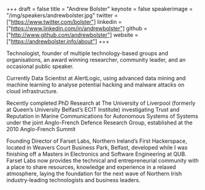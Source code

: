 +++
draft = false
title = "Andrew Bolster"
keynote = false
speakerimage = "/img/speakers/andrewbolster.jpg"
twitter = ["https://www.twitter.com/bolster"]
linkedin = ["https://www.linkedin.com/in/andrewbolster"]
github = ["http://www.github.com/andrewbolster"]
website = ["https://andrewbolster.info/about"]
+++

Technologist, founder of multiple technology-based groups and organisations, an award winning researcher, community leader, and an occasional public speaker.

Currently Data Scientist at AlertLogic, using advanced data mining and machine learning to analyse potential hacking and malware attacks on cloud infrastructure.

Recently completed PhD Research at The University of Liverpool (formerly at Queen’s University Belfast’s ECIT Institute) investigating Trust and Reputation in Marine Communications for Autonomous Systems of Systems under the joint Anglo-French Defence Research Group, established at the 2010 Anglo-French Summit

Founding Director of Farset Labs, Northern Ireland’s First Hackerspace, located in Weavers Court Business Park, Belfast, developed while I was finishing off a Masters in Electronics and Software Engineering at QUB. Farset Labs now provides the technical and entrepreneurial community with a place to share resources, knowledge and experience in a relaxed atmosphere, laying the foundation for the next wave of Northern Irish industry-leading technologists and business leaders.